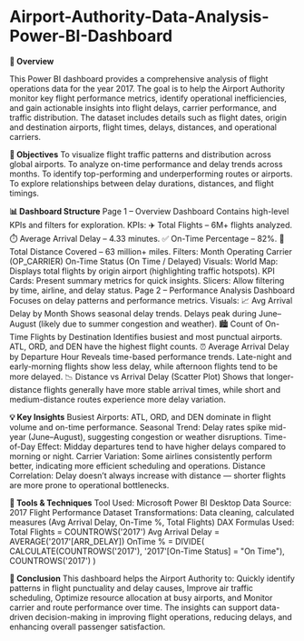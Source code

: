 # Airport-Authority-Data-Analysis-Power-BI-Dashboard
**📘 Overview**

This Power BI dashboard provides a comprehensive analysis of flight operations data for the year 2017. The goal is to help the Airport Authority monitor key flight performance metrics, identify operational inefficiencies, and gain actionable insights into flight delays, carrier performance, and traffic distribution.
The dataset includes details such as flight dates, origin and destination airports, flight times, delays, distances, and operational carriers.

**🎯 Objectives**
To visualize flight traffic patterns and distribution across global airports.
To analyze on-time performance and delay trends across months.
To identify top-performing and underperforming routes or airports.
To explore relationships between delay durations, distances, and flight timings.

**📊 Dashboard Structure**
Page 1 – Overview Dashboard
Contains high-level KPIs and filters for exploration.
KPIs:
✈️ Total Flights – 6M+ flights analyzed.
⏱️ Average Arrival Delay – 4.33 minutes.
✅ On-Time Percentage – 82%.
🛫 Total Distance Covered – 63 million+ miles.
Filters:
Month
Operating Carrier (OP_CARRIER)
On-Time Status (On Time / Delayed)
Visuals:
World Map: Displays total flights by origin airport (highlighting traffic hotspots).
KPI Cards: Present summary metrics for quick insights.
Slicers: Allow filtering by time, airline, and delay status.
Page 2 – Performance Analysis Dashboard
Focuses on delay patterns and performance metrics.
Visuals:
📈 Avg Arrival Delay by Month
Shows seasonal delay trends.
Delays peak during June–August (likely due to summer congestion and weather).
🏙️ Count of On-Time Flights by Destination
Identifies busiest and most punctual airports.
ATL, ORD, and DEN have the highest flight counts.
⏰ Average Arrival Delay by Departure Hour
Reveals time-based performance trends.
Late-night and early-morning flights show less delay, while afternoon flights tend to be more delayed.
📉 Distance vs Arrival Delay (Scatter Plot)
Shows that longer-distance flights generally have more stable arrival times, while short and medium-distance routes experience more delay variation.

**💡 Key Insights**
Busiest Airports: ATL, ORD, and DEN dominate in flight volume and on-time performance.
Seasonal Trend: Delay rates spike mid-year (June–August), suggesting congestion or weather disruptions.
Time-of-Day Effect: Midday departures tend to have higher delays compared to morning or night.
Carrier Variation: Some airlines consistently perform better, indicating more efficient scheduling and operations.
Distance Correlation: Delay doesn’t always increase with distance — shorter flights are more prone to operational bottlenecks.

**🧩 Tools & Techniques**
Tool Used: Microsoft Power BI Desktop
Data Source: 2017 Flight Performance Dataset
Transformations: Data cleaning, calculated measures (Avg Arrival Delay, On-Time %, Total Flights)
DAX Formulas Used:
Total Flights = COUNTROWS('2017')
Avg Arrival Delay = AVERAGE('2017'[ARR_DELAY])
OnTime % = 
DIVIDE(
    CALCULATE(COUNTROWS('2017'), '2017'[On-Time Status] = "On Time"),
    COUNTROWS('2017')
)

**🏁 Conclusion**
This dashboard helps the Airport Authority to:
Quickly identify patterns in flight punctuality and delay causes,
Improve air traffic scheduling,
Optimize resource allocation at busy airports, and
Monitor carrier and route performance over time.
The insights can support data-driven decision-making in improving flight operations, reducing delays, and enhancing overall passenger satisfaction.
